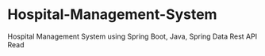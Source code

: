 # Hospital-Management-System
Hospital Management System using Spring Boot, Java, Spring Data Rest API
Read
